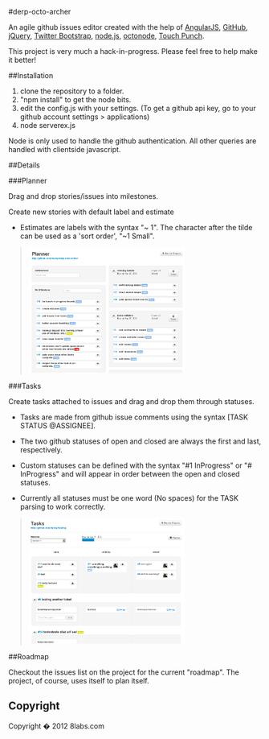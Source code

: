 #derp-octo-archer

<p>
An agile github issues editor created with the help of 
    <a href="http://angularjs.org">AngularJS</a>,
    <a href="https://github.com">GitHub</a>,
    <a href="https://jquery.com">jQuery</a>,
    <a href="http://twitter.github.com/bootstrap/">Twitter Bootstrap</a>,
    <a href="http://nodejs.org/">node.js</a>,
    <a href="https://github.com/pksunkara/octonode">octonode</a>,
    <a href="http://touchpunch.furf.com/">Touch Punch</a>.
</p>



This project is very much a hack-in-progress.  Please feel free to help make it better!


##Installation

1. clone the repository to a folder.
2. "npm install" to get the node bits.
3. edit the config.js with your settings.  (To get a github api key, go to your github account settings > applications)
4. node serverex.js

Node is only used to handle the github authentication.  All other queries are handled with clientside javascript.



##Details

###Planner

Drag and drop stories/issues into milestones.

Create new stories with default label and estimate

* Estimates are labels with the syntax "~ 1".  The character after the tilde can be used as a 'sort order', "~1 Small".

> <img src="https://github.com/decoy/derp-octo-archer/raw/master/public/img/planner.png" height="250"/>

###Tasks

Create tasks attached to issues and drag and drop them through statuses.

* Tasks are made from github issue comments using the syntax [TASK STATUS @ASSIGNEE]. 

* The two github statuses of open and closed are always the first and last, respectively.  
* Custom statuses can be defined with the syntax "#1 InProgress" or "# InProgress" and will appear in order between the open and closed statuses.
* Currently all statuses must be one word (No spaces) for the TASK parsing to work correctly.

> <img src="https://github.com/decoy/derp-octo-archer/raw/master/public/img/tasks.png" height="250"/>

##Roadmap

Checkout the issues list on the project for the current "roadmap". The project, of course, uses itself to plan itself.



## Copyright

Copyright � 2012 8labs.com
